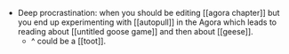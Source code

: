 - Deep procrastination: when you should be editing [[agora chapter]] but you end up experimenting with [[autopull]] in the Agora which leads to reading about [[untitled goose game]] and then about [[geese]].
  - ^ could be a [[toot]].
